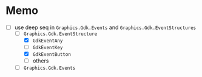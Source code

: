Memo
====

* [ ] use deep seq in `Graphics.Gdk.Events` and `Graphics.Gdk.EventStructures`
	+ [ ] `Graphics.Gdk.EventStructure`
		- [x] `GdkEventAny`
		- [ ] `GdkEventKey`
		- [x] `GdkEventButton`
		- [ ] others
	+ [ ] `Graphics.Gdk.Events`

